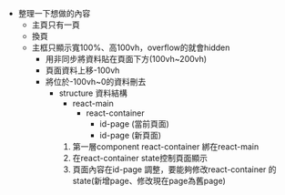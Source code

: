 - 整理一下想做的內容
    * 主頁只有一頁
    * 換頁
    * 主框只顯示寬100%、高100vh，overflow的就會hidden
        - 用非同步將資料貼在頁面下方(100vh~200vh)
        - 頁面資料上移-100vh
        - 將位於-100vh~0的資料刪去
            * structure 資料結構
                - react-main
                    - react-container
                        - id-page (當前頁面)
                        - id-page (新頁面)
                1. 第一層component react-container 綁在react-main
                2. 在react-container state控制頁面顯示
                3. 頁面內容在id-page 調整，要能夠修改react-container 的state(新增page、修改現在page為舊page)
